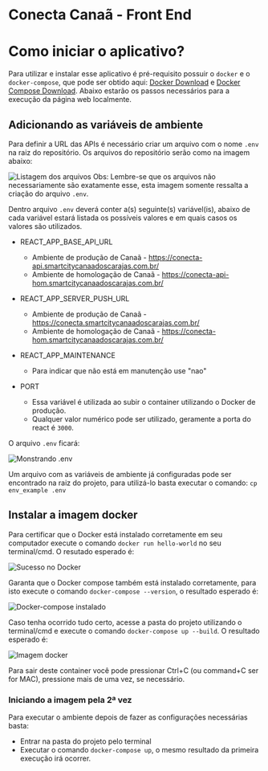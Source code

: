 # Conecta Canaã - Front End

# Como iniciar o aplicativo?

Para utilizar e instalar esse aplicativo é pré-requisito possuir o `docker` e o `docker-compose`, que pode ser obtido aqui: [Docker Download](https://docs.docker.com/desktop/windows/install/) e [Docker Compose Download](https://docs.docker.com/compose/install/). Abaixo estarão os passos necessários para a execução da página web localmente.

## Adicionando as variáveis de ambiente
Para definir a URL das APIs é necessário criar um arquivo com o nome `.env` na raiz do repositório. Os arquivos do repositório serão como na imagem abaixo:

![Listagem dos arquivos](https://i.imgur.com/3wYJ1WM.png)
Obs: Lembre-se que os arquivos não necessariamente são exatamente esse, esta imagem somente ressalta a criação do arquivo `.env`.

Dentro arquivo `.env` deverá conter a(s) seguinte(s) variável(is), abaixo de cada variável estará listada os possíveis valores e em quais casos os valores são utilizados.

+ REACT_APP_BASE_API_URL
    + Ambiente de produção de Canaã - https://conecta-api.smartcitycanaadoscarajas.com.br/
    + Ambiente de homologação de Canaã - https://conecta-api-hom.smartcitycanaadoscarajas.com.br/

+ REACT_APP_SERVER_PUSH_URL
    + Ambiente de produção de Canaã - https://conecta.smartcitycanaadoscarajas.com.br/
    + Ambiente de homologação de Canaã - https://conecta-hom.smartcitycanaadoscarajas.com.br/

+ REACT_APP_MAINTENANCE
    + Para indicar que não está em manutenção use "nao"

+ PORT
    + Essa variável é utilizada ao subir o container utilizando o Docker de produção.
    + Qualquer valor numérico pode ser utilizado, geramente a porta do react é `3000`.

O arquivo `.env` ficará:

![Monstrando .env](https://i.imgur.com/gBD4MA1.png)

Um arquivo com as variáveis de ambiente já configuradas pode ser encontrado na raiz do projeto, para  utilizá-lo basta executar o comando:
`cp env_example .env`

## Instalar a imagem docker
Para certificar que o Docker está instalado corretamente em seu computador execute o comando `docker run hello-world` no seu terminal/cmd. O resutado esperado é:

![Sucesso no Docker](https://i.imgur.com/rTUcUm4.png)

Garanta que o Docker compose também está instalado corretamente, para isto execute o comando `docker-compose --version`, o resultado esperado é:

![Docker-compose instalado](https://i.imgur.com/Mwu0qKD.png)

Caso tenha ocorrido tudo certo, acesse a pasta do projeto utilizando o terminal/cmd e execute o comando `docker-compose up --build`. O resultado esperado é:

![Imagem docker](https://i.imgur.com/1b04WLa.png)

Para sair deste container você pode pressionar Ctrl+C (ou command+C ser for MAC), pressione mais de uma vez, se necessário.

### Iniciando a imagem pela 2ª vez
Para executar o ambiente depois de fazer as configurações necessárias basta:
+ Entrar na pasta do projeto pelo terminal
+ Executar o comando `docker-compose up`, o mesmo resultado da primeira execução irá ocorrer.

